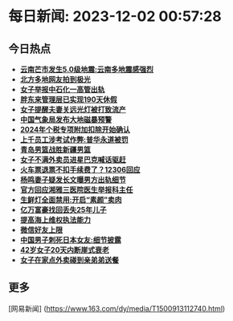 
# 每日新闻: 2023-12-02 00:57:28
## 今日热点

- **[云南芒市发生5.0级地震:云南多地震感强烈](https://www.163.com/search?keyword=%E4%BA%91%E5%8D%97%E8%8A%92%E5%B8%82%E5%8F%91%E7%94%9F5.0%E7%BA%A7%E5%9C%B0%E9%9C%87+%E4%BA%91%E5%8D%97%E5%A4%9A%E5%9C%B0%E9%9C%87%E6%84%9F%E5%BC%BA%E7%83%88)**
- **[北方多地网友拍到极光](https://www.163.com/search?keyword=%E5%8C%97%E6%96%B9%E5%A4%9A%E5%9C%B0%E7%BD%91%E5%8F%8B%E6%8B%8D%E5%88%B0%E6%9E%81%E5%85%89)**
- **[女子举报中石化一高管出轨](https://www.163.com/search?keyword=%E5%A5%B3%E5%AD%90%E4%B8%BE%E6%8A%A5%E4%B8%AD%E7%9F%B3%E5%8C%96%E4%B8%80%E9%AB%98%E7%AE%A1%E5%87%BA%E8%BD%A8)**
- **[胖东来管理层已实现190天休假](https://www.163.com/search?keyword=%E8%83%96%E4%B8%9C%E6%9D%A5%E7%AE%A1%E7%90%86%E5%B1%82%E5%B7%B2%E5%AE%9E%E7%8E%B0190%E5%A4%A9%E4%BC%91%E5%81%87)**
- **[女子提醒夫妻关远光灯被打致流产](https://www.163.com/search?keyword=%E5%A5%B3%E5%AD%90%E6%8F%90%E9%86%92%E5%A4%AB%E5%A6%BB%E5%85%B3%E8%BF%9C%E5%85%89%E7%81%AF%E8%A2%AB%E6%89%93%E8%87%B4%E6%B5%81%E4%BA%A7)**
- **[中国气象局发布大地磁暴预警](https://www.163.com/search?keyword=%E4%B8%AD%E5%9B%BD%E6%B0%94%E8%B1%A1%E5%B1%80%E5%8F%91%E5%B8%83%E5%A4%A7%E5%9C%B0%E7%A3%81%E6%9A%B4%E9%A2%84%E8%AD%A6)**
- **[2024年个税专项附加扣除开始确认](https://www.163.com/search?keyword=2024%E5%B9%B4%E4%B8%AA%E7%A8%8E%E4%B8%93%E9%A1%B9%E9%99%84%E5%8A%A0%E6%89%A3%E9%99%A4%E5%BC%80%E5%A7%8B%E7%A1%AE%E8%AE%A4)**
- **[上千员工涉考试作弊:普华永道被罚](https://www.163.com/search?keyword=%E4%B8%8A%E5%8D%83%E5%91%98%E5%B7%A5%E6%B6%89%E8%80%83%E8%AF%95%E4%BD%9C%E5%BC%8A+%E6%99%AE%E5%8D%8E%E6%B0%B8%E9%81%93%E8%A2%AB%E7%BD%9A)**
- **[青岛男篮战胜新疆男篮](https://www.163.com/search?keyword=%E9%9D%92%E5%B2%9B%E7%94%B7%E7%AF%AE%E6%88%98%E8%83%9C%E6%96%B0%E7%96%86%E7%94%B7%E7%AF%AE)**
- **[女子不满外卖员进星巴克喊话驱赶](https://www.163.com/search?keyword=%E5%A5%B3%E5%AD%90%E4%B8%8D%E6%BB%A1%E5%A4%96%E5%8D%96%E5%91%98%E8%BF%9B%E6%98%9F%E5%B7%B4%E5%85%8B%E5%96%8A%E8%AF%9D%E9%A9%B1%E8%B5%B6)**
- **[火车票退票不扣手续费了？12306回应](https://www.163.com/search?keyword=%E7%81%AB%E8%BD%A6%E7%A5%A8%E9%80%80%E7%A5%A8%E4%B8%8D%E6%89%A3%E6%89%8B%E7%BB%AD%E8%B4%B9%E4%BA%86%EF%BC%9F12306%E5%9B%9E%E5%BA%94)**
- **[杨鸣妻子疑发长文曝男方出轨细节](https://www.163.com/search?keyword=%E6%9D%A8%E9%B8%A3%E5%A6%BB%E5%AD%90%E7%96%91%E5%8F%91%E9%95%BF%E6%96%87%E6%9B%9D%E7%94%B7%E6%96%B9%E5%87%BA%E8%BD%A8%E7%BB%86%E8%8A%82)**
- **[官方回应湘雅三医院医生举报科主任](https://www.163.com/search?keyword=%E5%AE%98%E6%96%B9%E5%9B%9E%E5%BA%94%E6%B9%98%E9%9B%85%E4%B8%89%E5%8C%BB%E9%99%A2%E5%8C%BB%E7%94%9F%E4%B8%BE%E6%8A%A5%E7%A7%91%E4%B8%BB%E4%BB%BB)**
- **[生鲜灯全面禁用:开启“素颜”卖肉](https://www.163.com/search?keyword=%E7%94%9F%E9%B2%9C%E7%81%AF%E5%85%A8%E9%9D%A2%E7%A6%81%E7%94%A8+%E5%BC%80%E5%90%AF%E2%80%9C%E7%B4%A0%E9%A2%9C%E2%80%9D%E5%8D%96%E8%82%89)**
- **[亿万富豪找回丢失25年儿子](https://www.163.com/search?keyword=%E4%BA%BF%E4%B8%87%E5%AF%8C%E8%B1%AA%E6%89%BE%E5%9B%9E%E4%B8%A2%E5%A4%B125%E5%B9%B4%E5%84%BF%E5%AD%90)**
- **[提高海上维权执法能力](https://www.163.com/search?keyword=%E6%8F%90%E9%AB%98%E6%B5%B7%E4%B8%8A%E7%BB%B4%E6%9D%83%E6%89%A7%E6%B3%95%E8%83%BD%E5%8A%9B)**
- **[微信好友上限](https://www.163.com/search?keyword=%E5%BE%AE%E4%BF%A1%E5%A5%BD%E5%8F%8B%E4%B8%8A%E9%99%90)**
- **[中国男子刺死日本女友:细节披露](https://www.163.com/search?keyword=%E4%B8%AD%E5%9B%BD%E7%94%B7%E5%AD%90%E5%88%BA%E6%AD%BB%E6%97%A5%E6%9C%AC%E5%A5%B3%E5%8F%8B+%E7%BB%86%E8%8A%82%E6%8A%AB%E9%9C%B2)**
- **[42岁女子20天内断崖式衰老](https://www.163.com/search?keyword=42%E5%B2%81%E5%A5%B3%E5%AD%9020%E5%A4%A9%E5%86%85%E6%96%AD%E5%B4%96%E5%BC%8F%E8%A1%B0%E8%80%81)**
- **[女子在家点外卖碰到亲弟弟送餐](https://www.163.com/search?keyword=%E5%A5%B3%E5%AD%90%E5%9C%A8%E5%AE%B6%E7%82%B9%E5%A4%96%E5%8D%96%E7%A2%B0%E5%88%B0%E4%BA%B2%E5%BC%9F%E5%BC%9F%E9%80%81%E9%A4%90)**

## 更多
[网易新闻] (https://www.163.com/dy/media/T1500913112740.html)
